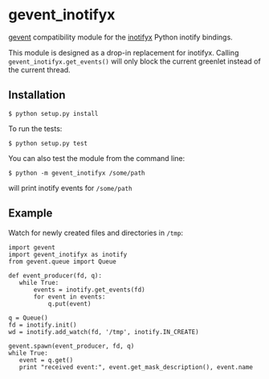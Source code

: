 # gevent_inotifyx

[gevent][1] compatibility module for the [inotifyx][2] Python inotify bindings.

This module is designed as a drop-in replacement for inotifyx.
Calling `gevent_inotifyx.get_events()` will only block the current greenlet
instead of the current thread.

[1]: http://www.gevent.org/
[2]: http://www.alittletooquiet.net/software/inotifyx/

## Installation

    $ python setup.py install

To run the tests:

    $ python setup.py test

You can also test the module from the command line:

    $ python -m gevent_inotifyx /some/path

will print inotify events for `/some/path`

## Example

Watch for newly created files and directories in `/tmp`:

    import gevent
    import gevent_inotifyx as inotify
    from gevent.queue import Queue

    def event_producer(fd, q):
       while True:
           events = inotify.get_events(fd)
           for event in events:
               q.put(event)

    q = Queue()
    fd = inotify.init()
    wd = inotify.add_watch(fd, '/tmp', inotify.IN_CREATE)

    gevent.spawn(event_producer, fd, q)
    while True:
       event = q.get()
       print "received event:", event.get_mask_description(), event.name

